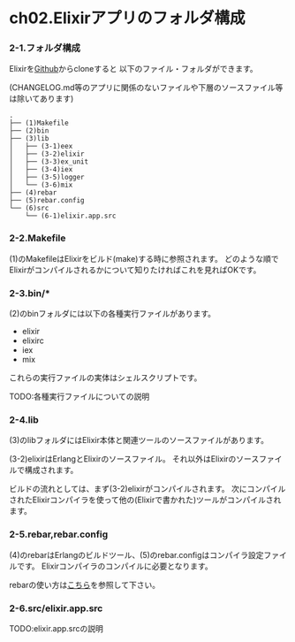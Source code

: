 ch02.Elixirアプリのフォルダ構成
===============================

### 2-1.フォルダ構成

Elixirを[Github](https://github.com/elixir-lang/elixir)からcloneすると 以下のファイル・フォルダができます。

(CHANGELOG.md等のアプリに関係のないファイルや下層のソースファイル等は除いてあります)

```
.
├── (1)Makefile
├── (2)bin
├── (3)lib
│   ├── (3-1)eex
│   ├── (3-2)elixir
│   ├── (3-3)ex_unit
│   ├── (3-4)iex
│   ├── (3-5)logger
│   └── (3-6)mix
├── (4)rebar
├── (5)rebar.config
└── (6)src
    └── (6-1)elixir.app.src
```

### 2-2.Makefile

(1)のMakefileはElixirをビルド(make)する時に参照されます。 どのような順でElixirがコンパイルされるかについて知りたければこれを見ればOKです。

### 2-3.bin/*

(2)のbinフォルダには以下の各種実行ファイルがあります。

- elixir
- elixirc
- iex
- mix

これらの実行ファイルの実体はシェルスクリプトです。

TODO:各種実行ファイルについての説明

### 2-4.lib

(3)のlibフォルダにはElixir本体と関連ツールのソースファイルがあります。

(3-2)elixirはErlangとElixirのソースファイル。 それ以外はElixirのソースファイルで構成されます。

ビルドの流れとしては、まず(3-2)elixirがコンパイルされます。 次にコンパイルされたElixirコンパイラを使って他の(Elixirで書かれた)ツールがコンパイルされます。

### 2-5.rebar,rebar.config

(4)のrebarはErlangのビルドツール、(5)のrebar.configはコンパイラ設定ファイルです。 Elixirコンパイラのコンパイルに必要となります。

rebarの使い方は[こちら](https://github.com/rebar/rebar/wiki)を参照して下さい。

### 2-6.src/elixir.app.src

TODO:elixir.app.srcの説明
